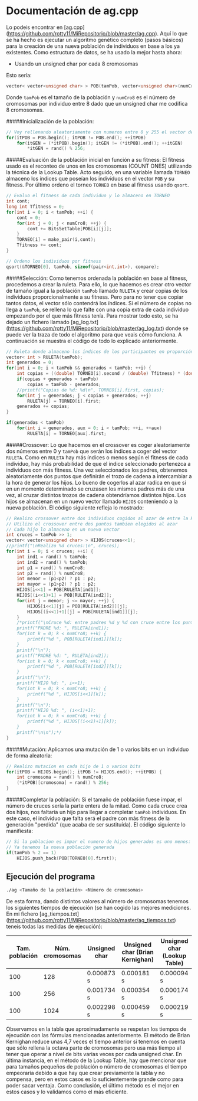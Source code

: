 Documentación de ag.cpp
=======================

Lo podeis encontrar en [ag.cpp] (https://github.com/rotty11/MiRepositorio/blob/master/ag.cpp). Aquí lo que se ha hecho es ejecutar un algoritmo genético completo (pasos básicos) para la creación de una nueva población de individuos en base a los ya existentes. Como estructura de datos, se ha usado la mejor hasta ahora:

  - Usando un unsigned char por cada 8 cromosomas

Esto sería:

```cpp
vector< vector<unsigned char> > POB(tamPob, vector<unsigned char>(numCro8));
```

Donde `tamPob` es el tamaño de la población y `numCro8` es el número de cromosomas por individuo entre 8 dado que un unsigned char me codifica 8 cromosomas.

#####Inicialización de la población:
```cpp
// Voy rellenando aleatoriamente con numeros entre 0 y 255 el vector de unsigned char
for(itPOB = POB.begin(); itPOB != POB.end(); ++itPOB)
	for(itGEN = (*itPOB).begin(); itGEN != (*itPOB).end(); ++itGEN)
		*itGEN = rand() % 256;
```

#####Evaluación de la población inicial en función a su fitness:
El fitness usado es el reconteo de unos en los cromosomas (COUNT ONES) utilizando la técnica de la Lookup Table. Acto seguido, en una variable llamada `TORNEO` almaceno los índices que poseían los individuos en el vector `POB` y su fitness. Por último ordeno el torneo `TORNEO` en base al fitness usando `qsort`.

```cpp
// Evaluo el fitness de cada individuo y lo almaceno en TORNEO
int cont;
long int Tfitness = 0;
for(int i = 0; i < tamPob; ++i) {
	cont = 0;
	for(int j = 0; j < numCro8; ++j) {
		cont += BitsSetTable[POB[i][j]];
	}
	TORNEO[i] = make_pair(i,cont);
	Tfitness += cont;
}

// Ordeno los individuos por fitness
qsort(&TORNEO[0], tamPob, sizeof(pair<int,int>), compare);
```

#####Selección:
Como tenemos ordenada la población en base al fitness, procedemos a crear la ruleta. Para ello, lo que hacemos es crear otro vector de tamaño igual a la población `tamPob` llamado `RULETA` y crear copias de los individuos proporcionalmente a su fitness. Pero para no tener que copiar tantos datos, el vector sólo contendrá los índices. Si el número de copias no llega a `tamPob`, se rellena lo que falte con una copia extra de cada individuo empezando por el que más fitness tenía. Para mostrar todo esto, se ha dejado un fichero llamado [ag_log.txt] (https://github.com/rotty11/MiRepositorio/blob/master/ag_log.txt) donde se puede ver la traza de todo el algoritmo para que veais cómo funciona. A continuación se muestra el código de todo lo explicado anteriormente.

```cpp
// Ruleta donde almaceno los índices de los participantes en proporción a su fitness
vector< int > RULETA(tamPob);
int generados = 0;
for(int i = 0; i < tamPob && generados < tamPob; ++i) {
	int copias = ((double) TORNEO[i].second / (double) Tfitness) * (double) tamPob;
	if(copias + generados > tamPob)
		copias = tamPob - generados;
	//printf("Copias de %d: %d\n", TORNEO[i].first, copias);
	for(int j = generados; j < copias + generados; ++j)
		RULETA[j] = TORNEO[i].first;
	generados += copias;
}

if(generados < tamPob)
	for(int i = generados, aux = 0; i < tamPob; ++i, ++aux)
		RULETA[i] = TORNEO[aux].first;
```

#####Crossover:
Lo que hacemos en el crossover es coger aleatoriamente dos números entre 0 y `tamPob` que serán los índices a coger del vector `RULETA`. Como en `RULETA` hay más índices o menos según el fitness de cada individuo, hay más probabilidad de que el índice seleccionado pertenezca a individuos con más fitness.
Una vez seleccionados los padres, obtenemos aleatoriamente dos puntos que definirán el trozo de cadena a intercambiar a la hora de generar los hijos. Lo bueno de cogerlos al azar radica en que si en un momento determinado se cruzasen los mismos padres más de una vez, al cruzar distintos trozos de cadena obtendríamos distintos hijos. Los hijos se almacenan en un nuevo vector llamado `HIJOS` conteniendo a la nueva población. El código siguiente refleja lo mostrado:
```cpp
// Realizo crossover entre dos individuos cogidos al azar de entre la RULETA
// Utilizo el crossover entre dos puntos tambien elegidos al azar
// Cada hijo lo almaceno en un nuevo vector
int cruces = tamPob >> 1;
vector< vector<unsigned char> > HIJOS(cruces<<1);
//printf("\nRealizo %d cruces:\n", cruces);
for(int i = 0; i < cruces; ++i) {
	int ind1 = rand() % tamPob;
	int ind2 = rand() % tamPob;
	int p1 = rand() % numCro8;
	int p2 = rand() % numCro8;
	int menor = (p1<p2) ? p1 : p2;
	int mayor = (p1>p2) ? p1 : p2;
	HIJOS[i<<1] = POB[RULETA[ind1]];
	HIJOS[(i<<1)+1] = POB[RULETA[ind2]];
	for(int j = menor; j <= mayor; ++j) {
		HIJOS[i<<1][j] = POB[RULETA[ind2]][j];
		HIJOS[(i<<1)+1][j] = POB[RULETA[ind1]][j];
	}
	/*printf("\nCruce %d: entre padres %d y %d con cruce entre los puntos %d y %d\n", i, RULETA[ind1], RULETA[ind2], menor, mayor);
	printf("PADRE %d: ", RULETA[ind1]);
	for(int k = 0; k < numCro8; ++k) {
		printf("%d ", POB[RULETA[ind1]][k]);
	}
	printf("\n");
	printf("PADRE %d: ", RULETA[ind2]);
	for(int k = 0; k < numCro8; ++k) {
		printf("%d ", POB[RULETA[ind2]][k]);
	}
	printf("\n");
	printf("HIJO %d: ", i<<1);
	for(int k = 0; k < numCro8; ++k) {
		printf("%d ", HIJOS[i<<1][k]);
	}
	printf("\n");
	printf("HIJO %d: ", (i<<1)+1);
	for(int k = 0; k < numCro8; ++k) {
		printf("%d ", HIJOS[(i<<1)+1][k]);
	}
	printf("\n\n");*/
}
```

#####Mutación:
Aplicamos una mutación de 1 o varios bits en un individuo de forma aleatoria:

```cpp
// Realizo mutacion en cada hijo de 1 o varios bits
for(itPOB = HIJOS.begin(); itPOB != HIJOS.end(); ++itPOB) {
	int cromosoma = rand() % numCro8;
	(*itPOB)[cromosoma] = rand() % 256;
}
```

#####Completar la población:
Si el tamaño de población fuese impar, el número de cruces sería la parte entera de la mitad. Como cada cruce crea dos hijos, nos faltaría un hijo para llegar a completar `tamPob` individuos. En este caso, el individuo que falta será el padre con más fitness de la generación "perdida" (que acaba de ser sustituída). El código siguiente lo manifiesta:

```cpp
// Si la poblacion es impar el numero de hijos generados es uno menos: Agregamos entonces al padre con mas fitness
// Ya tenemos la nueva población generada
if(tamPob % 2 == 1)
	HIJOS.push_back(POB[TORNEO[0].first]);
```

Ejecución del programa
----------------------

  ```bash
  ./ag <Tamaño de la población> <Número de cromosomas>
  ```

De esta forma, dando distintos valores al número de cromosomas tenemos los siguientes tiempos de ejecución (se han cogido las mejores mediciones. En mi fichero [ag_tiempos.txt] (https://github.com/rotty11/MiRepositorio/blob/master/ag_tiempos.txt) teneis todas las medidas de ejecución):

 Tam. población | Núm. cromosomas | Unsigned char | Unsigned char (Brian Kernighan) | Unsigned char (Lookup Table)
----------------|-----------------|---------------|---------------------------------|-----------------------------
       100      |        128      |  0.000873 s   |            0.000181 s           |          0.000094 s
       100      |        256      |  0.001734 s   |            0.000354 s           |          0.000174 s
       100      |       1024      |  0.002298 s   |            0.000459 s           |          0.000219 s

Observamos en la tabla que aproximadamente se respetan los tiempos de ejecución con las fórmulas mencionadas anteriormente. El método de Brian Kernighan reduce unas 4,7 veces el tiempo anterior si tenemos en cuenta que sólo rellena la octava parte de cromosomas pero usa más tiempo al tener que operar a nivel de bits varias veces por cada unsigned char. En última instancia, en el método de la Lookup Table, hay que mencionar que para tamaños pequeños de población o número de cromosomas el tiempo empeoraría debido a que hay que crear previamente la tabla y no compensa, pero en estos casos es lo suficientemente grande como para poder sacar ventaja. Como conclusión, el último método es el mejor en estos casos y lo validamos como el más eficiente.
